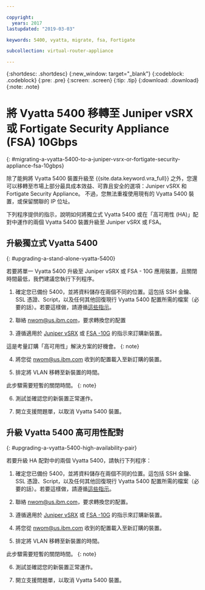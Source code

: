 ```yaml
---

copyright:
  years: 2017
lastupdated: "2019-03-03"

keywords: 5400, vyatta, migrate, fsa, Fortigate

subcollection: virtual-router-appliance

---
```


{:shortdesc: .shortdesc}
{:new_window: target="_blank"}
{:codeblock: .codeblock}
{:pre: .pre}
{:screen: .screen}
{:tip: .tip}
{:download: .download}
{:note: .note}

# 將 Vyatta 5400 移轉至 Juniper vSRX 或 Fortigate Security Appliance (FSA) 10Gbps
{: #migrating-a-vyatta-5400-to-a-juniper-vsrx-or-fortigate-security-appliance-fsa-10gbps}

除了能夠將 Vyatta 5400 裝置升級至 {{site.data.keyword.vra_full}} 之外，您還可以移轉至市場上部分最具成本效益、可靠且安全的選項：Juniper vSRX 和 Fortigate Security Appliance。
不過，您無法重複使用現有的 Vyatta 5400 裝置，或保留關聯的 IP 位址。

下列程序提供的指示，說明如何將獨立式 Vyatta 5400 或在「高可用性 (HA)」配對中運作的兩個 Vyatta 5400 裝置升級至 Juniper vSRX 或 FSA。

## 升級獨立式 Vyatta 5400
{: #upgrading-a-stand-alone-vyatta-5400}

若要將單一 Vyatta 5400 升級至 Juniper vSRX 或 FSA - 10G 應用裝置，且關閉時間最低，我們建議您執行下列程序。

1. 確定您已備份 5400，並將資料儲存在兩個不同的位置。這包括 SSH 金鑰、SSL 憑證、Script，以及任何其他回復現行 Vyatta 5400 配置所需的檔案（必要的話）。若要這樣做，請遵循[這些指示](/docs/infrastructure/virtual-router-appliance?topic=virtual-router-appliance-backing-up-a-configuration)。

2. 聯絡 nwom@us.ibm.com，要求轉換您的配置

3. 遵循適用於 [Juniper vSRX](/docs/infrastructure/vsrx?topic=vsrx-getting-started-with-ibm-cloud-juniper-vsrx-gateway#steps-for-ordering) 或 [FSA -10G](/docs/infrastructure/fortigate-10g?topic=fortigate-10g-getting-started-with-fortigate-security-appliance-10gbps#ordering-the-fsa-10gbps) 的指示來訂購新裝置。

  這是考量訂購「高可用性」解決方案的好機會。
  {: note}

4. 將您從 nwom@us.ibm.com 收到的配置載入至新訂購的裝置。

5. 排定將 VLAN 移轉至新裝置的時間。

  此步驟需要短暫的關閉時間。
  {: note}

6. 測試並確認您的新裝置正常運作。

7. 開立支援問題單，以取消 Vyatta 5400 裝置。

## 升級 Vyatta 5400 高可用性配對
{: #upgrading-a-vyatta-5400-high-availability-pair}

若要升級 HA 配對中的兩個 Vyatta 5400，請執行下列程序：

1. 確定您已備份 5400，並將資料儲存在兩個不同的位置。這包括 SSH 金鑰、SSL 憑證、Script，以及任何其他回復現行 Vyatta 5400 配置所需的檔案（必要的話）。若要這樣做，請遵循[這些指示](/docs/infrastructure/virtual-router-appliance?topic=virtual-router-appliance-backing-up-a-configuration)。

2. 聯絡 nwom@us.ibm.com，要求轉換您的配置。

3. 遵循適用於 [Juniper vSRX](/docs/infrastructure/vsrx?topic=vsrx-getting-started-with-ibm-cloud-juniper-vsrx-gateway#steps-for-ordering) 或 [FSA -10G](/docs/infrastructure/fortigate-10g?topic=fortigate-10g-getting-started-with-fortigate-security-appliance-10gbps#ordering-the-fsa-10gbps) 的指示來訂購新裝置。

4. 將您從 nwom@us.ibm.com 收到的配置載入至新訂購的裝置。

5. 排定將 VLAN 移轉至新裝置的時間。

  此步驟需要短暫的關閉時間。
  {: note}

6. 測試並確認您的新裝置正常運作。

7. 開立支援問題單，以取消 Vyatta 5400 裝置。
